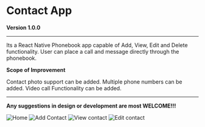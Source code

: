 # Contact App

**Version 1.0.0**

---

Its a React Native Phonebook app capable of Add, View, Edit and Delete functionality.
User can place a call and message directly through the phonebook.

**Scope of Improvement**

Contact photo support can be added.
Multiple phone numbers can be added.
Video call Functionality can be added.

---

**Any suggestions in design or development are most WELCOME!!!**

![Home](https://user-images.githubusercontent.com/27643631/63636740-15371600-c691-11e9-8276-47264dca721f.jpg)
![Add Contact](https://user-images.githubusercontent.com/27643631/63636744-1b2cf700-c691-11e9-99bc-d19ff149845f.jpg)
![View contact](https://user-images.githubusercontent.com/27643631/63636745-1f591480-c691-11e9-8983-37d5a8061ae2.jpg)
![Edit contact](https://user-images.githubusercontent.com/27643631/63636747-23853200-c691-11e9-9089-0ace4ba95724.jpg)
